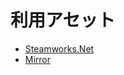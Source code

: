 # 利用アセット
- [Steamworks.Net](https://github.com/rlabrecque/Steamworks.NET)
- [Mirror](https://assetstore.unity.com/packages/tools/network/mirror-129321?locale=ja-JP)
